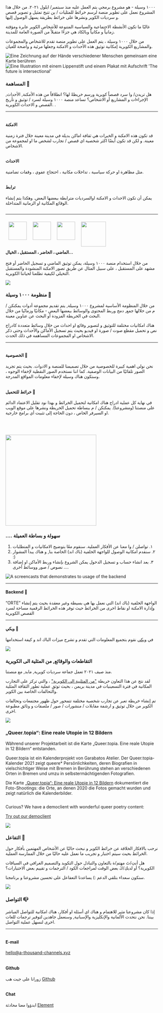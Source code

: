 <div class="block large">

١٠٠٠ وسيلة - هو مشروع برمجي يتم العمل عليه منذ سبتمبر/ ايلول ٢٠٢١.
من خلال هذا المشروع نعمل على تطوير منصة لرسم خرائط للمثليات / ين تتيح تمثيل و تصوير قصص و سرديات الكوير ونشرها على خرائط بطريقة يسهل الوصول إليها.

غالبًا ما تكون الأنشطة الاجتماعية والسياسية المتنوعة للأشخاص الكوير عابرة ومؤقتة زمانياً و مكانياً وبالكاد هي جزءًا متقبلاً من الصورة العامة للمدينة.

من خلال ١٠٠٠ وسيلة ، يتم العمل على تطوير منصة تقدم للاشخاص والمجموعات والمشاريع الكويرية إمكانية توثيق هذه الأحداث و الامكنة وجعلها مرئية و واضحة للعيان.

</div>


<div>
  <img src="/illustrations/Mitmachen.png?raw=true" class="illustration illustration-right" title="Eine Zeichnung auf der Hände verschiedener Menschen gemeinsam eine Karte berühren">
</div>

<div>
 <img src="/illustrations/Interventions_The_future_is_intersectional.png" class="illustration illustration-outside-right" title="Eine Illustration mit einem Lippenstift und einem Plakat mit Aufschrift 'The future is intersectional'">
</div>



<div class="block  block-after-illustration">

### المساهمة 🧶

هل تريدن/ وا سرد  قصصاً كويرية ورسم خريطةً لها؟
 انطلاقاً من هذه الأمكنة, الأحداث, الإجراءات و المشاريع أو الاشخاص؟
تساعد منصة ١٠٠٠ وسيلة لسرد / توثيق و تأريخ القصص و الاحداث الكويرية.
.

----

<div class="block-3">
  <div class="column">

  #### الامكنة

  قد تكون هذه الامكنة و الخبرات هي ثقافة اماكن بديلة في مدينة معينة خلال فترة زمنية معينة. و لكن  قد تكون أيضًا  اكثر شخصية اي قصص / تجارب لشخص ما او لمجموعة من الاشخاص.


  </div>
  <div class="column">

  #### الاحداث

  مثل مظاهرة او حركة سياسية ، تداخلات مكانية ، احتجاج عفوي ، وقفات تضامنية.

  </div>
  <div class="column">

  #### ترابط

  يمكن أن تكون الاحداث و الامكنة اوالسرديات مترابطة ببعضها البعض. وهكذا يتم إنشاء الوقائع المكانية او الزمانية المتداخلة.


  </div>
</div>

----

<div class="block-3">
  <div class="column">


<div style="clear:both;">
  <div style="float: left">
   <img src="/illustrations/Icons_Past.png?raw=true" width="60" style="padding: 10px; margin: 0 auto;">
   </div>
  <div style="float: left">
  <img src="/illustrations/Icons_Present.png?raw=true" width="60" style="padding: 10px; margin: 0 auto;">
   </div>
  <div style="float: left">
  <img src="/illustrations/Icons-Future.png?raw=true" width="60" style="padding: 10px; margin: 0 auto;">
   </div>
  <div style="float: left">
  <img src="/illustrations/Icons_Fiction.png?raw=true" width="82" style="padding: 10px; margin: 0 auto;">
   </div>
 </div>

  <div  style="clear:both;">

  #### الماضي ، الحاضر ، المستقبل ، الخيال…

  من خلال استخدام منصة ١٠٠٠ وسيلة، يمكن توثيق الماضي و تسجيل الحاضر أو فتح مشهد على المستقبل ، على سبيل المثال عن طريق تصور الامكنة المنشودة والمستقبل التخيلي لكيفية تطلعنا لحياتنا الكويرية.
</div>
</div>
</div>
</div>
</div>


<div>
  <img src="/illustrations/Baukasten_Rainbow.png?raw=true" class="illustration illustration-left">
</div>

<div class="block block-after-illustration">

### منظومة ١٠٠٠ وسيلة 🔧
  
من خلال المنظومة الأساسية لمشروع ١٠٠٠ وسيلة, يتم تقديم مجموعة أدوات يمكنكن / م  من خلالها جمع, دمج وربط المحتوى والوسائط ببعضها البعض - مكانيًا وزمانًيا من خلال البحث في الخريطة المزودة  أو البحث عن عناوين معينة.

هناك امكانيات مختلفة للتوثيق و لتصوير وقائع او احداث من خلال وسائط متعددة كادراج نص و تحميل مقطع صوت / صورة او فيديو بحيث يتم تسجيل الأماكن والأحداث وحتى ذكر الاشخاص او المجموعات المساهمة في ذلك الحدث.

----
	
<div class="block-3">

 <div class="column">

  
#### الخصوصية <span class="emoji">🤫</span>

نحن نولي اهمية كبيرة للخصوصية من خلال تصميمنا للمنصة و الادوات. بحيث يتم تجريد الصور تلقائيًا من البيانات الوصفية. كما اننا نستخدم الصور النقطية لإخفاء الوجوه ، وستكون هناك وسيلة لإخفاء معلومات المواقع المدرجة.


</div>

<div class="column">


#### خرائط للتحميل <span class="emoji">👜</span>

في نهاية كل عملية ادراج هناك امكانية لتحميل الخرائط و بهذا نود تقليل الاعتماد الدائم على منصتنا (ومشروعنا). يمكنكن / م ببساطة تحميل الخريطة  ونشرها على موقع الويب او السيرفر الخاص ، دون الحاجة إلى تثبيت أي برامج خارجية.

</div>
</div>
</div>

<div>
<img src="/illustrations/MAP1.png?raw=true" class="illustration illustration-right" style="width: 300px; margin-top: 50px">
</div>

<div class="block block-after-illustration">
          
<h3>…. سهولة و بساطة العميلة </h3>
          <ol>
            <li>
              ١. تواصلن / وا معنا عن الأفكار العملية. سنقوم معًا بتوضيح الامكانيات و المتطلبات
            </li>
            <li>
              ٢. سنقدم امكانية الوصول للواجهة الخلفية (باك اند) الخاصة بنا, و هناك  يبدأ المشوار :)
            </li>
            <li>
              ٣. بعد انشاء حساب و تسجيل الدخول يمكن الشروع  بإنشاء وربط الأماكن او إضافة نصوص / صور ووسائط أخرى ….
          </li>
       </ol>
        
</div>



<div class="block">

<img src="https://github.com/a-thousand-channels/a1000c-assets/blob/main/demoweek/orte%20small%20samall%20small.gif?raw=true" title="A screencasts that demonstrates to usage of the backend" class="pb-4 mb-2 mx-auto">

----

#### Backend 🎨

 “ORTE” الواجهة الخلفية (باك اند) التي نعمل بها هي بسيطة وغير معقدة بحيث يتم إنشاء وإدارة الامكنة او نقاط اخرى من الخرائط حيث توفر هذه الخرائط الرقمية مساحة لسرد القصص الكويرية

----

#### ويكي 🎨

في <a href="https://github.com/a-thousand-channels/ORTE-backend/wiki" class="text-link" target="_blank">ويكي</a> نقوم بتجميع المعلومات التي تقدم و تشرح ميزات الباك اند و كيفة استخدامها

</div>


<div class="block-2">

  <div class="column">

<img src="/references/a1000c--client--from-gay-to-queer-splash1.jpg" class="pb-1">
  
### التقاطعات والوقائع, من المثلية الى الكويرية

منذ صيف ٢٠٢١ تعمل جماعة سرديات كويرية, مابد, مع منصتنا.

لقد نتج عن هذا التعاون خريطة <a href="https://from-gay-to-queer.net/" class="text-link" target="_blank">"من المثليية إلى الكويرية"</a> ، والتي تركز على التجارب المكانية في فترة التسعينيات في مدينة بريمن ، بحيث توثق عملية تطور الثقافة المثلية والتحالفات الخاصة بين الكوير.

تم إنشاء خريطة تعبر عن تجارب شخصية مختلفة تتمحور حول ظهور مجتمعات وتحالفات الكوير من خلال توثيق و ارشفة مقابلات / منشورات / صور / ملصقات و وثائق مطبوعة اخرى.

</div>
  <div class="column">

  <img src="/references/a1000c--client--queer-topia-map-front.jpg" class="pb-1">

  <h3>„Queer.topia“: Eine reale Utopie in 12 Bildern</h3>

  <p>
  Während unserer Projektarbeit ist die Karte „Queer.topia. Eine reale Utopie in 12 Bildern“ entstanden.
  </p>
  <p>
    Queer.topia ist ein Kalenderprojekt von Garabatos Atelier. Der Queer.topia-Kalender 2021 zeigt queere* Persönlichkeiten, deren Biografien in vielschichtiger Weise mit Bremen in Berührung stehen an verschiedenen Orten in Bremen und umzu in selbstermächtigenden Fotografien.</p>
  <p>
      Die Karte <a href="https://queer-topia.a-thousand-channels.xyz/" class="text-link" target="_blank">„Queer.topia“: Eine reale Utopie in 12 Bildern</a> dokumentiert die Foto-Shootings: die Orte, an denen 2020 die Fotos gemacht wurden und zeigt natürlich die Kalenderbilder.
  </p>
  </div>
  </div>
  <div class="block">
    <div class="column">
    <p>Curious? We have a democlient with wonderful queer poetry content:</p>
    <p>
    <a href="https://a-thousand-channels.github.io/a1000c-map-client/" target="_blank"  class="bg-red-400 bg-a100c-1-button text-white text-center px-4 py-2 rounded-lg" id="jump">Try out our democlient</a>
    </p>
    </div>
  </div>

<div>
 <img src="/illustrations/FGaytQueer_Koffer.png" class="illustration illustration-right2" style="">
</div>


<div class="block  block-after-illustration">


### التفاعل 🎤

نرحب بالافكار الخلاقة عن خرائط الكوير و نبحث حاليًا عن الأشخاص المهتمين بأفكار حول الخرائط  بحيث سيتم اختبار و تجريب ما نعمل عليه حاليًا من خلال الممارسة العملية.

هل أنتِ/تَ مهتم/ة بالتعاون والتبادل حول التكويد والتصميم الغرافي في السياقات الكويرية؟ أو لديكِ/كَ بعض الوقت لمراجعات الكود / الترجمات و تقييم بعض الاختبارات؟

سنكون سعداء بتلقي الدعم :) يساعدنا التعفاعل على تحسين مشروعنا و برنامجنا.


</div>

<div>
 <img src="/illustrations/Spaces.png" class="illustration illustration-outside-left" style="">
</div>

<div class="block">
	
### التواصل 📪
	
إذا كان مشروعنا مثير للاهتمام و هناك اي أسئلة او أفكار، هناك امكانية للتواصل المباشر بيننا.
 نحن نتحدث الألمانية والإنكليزية والإسبانية, وسنعمل جاهدين لتوفير ترجمات للغات اخرى لنسهل عملية التواصل.



----

<div class="block-3">
  <div class="column">
  	
  #### E-mail

  <a href="mailto:hello@a-thousand-channels.xyz" class="text-link">hello@a-thousand-channels.xyz</a>

  </div>
  <div class="column">

  #### Github

   زورانا على جيت هب <a href="https://github.com/a-thousand-channels/" class="text-link" target="_blank">Github</a>

  </div>
  <div class="column">

  #### Chat

  ابدؤوا معنا محادثة <a href="https://matrix.to/#/#a-thousand-channels:matrix.org" class="text-link" target="_blank">Element</a>
	  
  </div>
</div>

